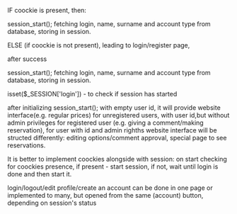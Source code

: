 IF coockie is present, then:

session_start();
fetching login, name, surname and account type from database, storing in session.

ELSE (if coockie is not present), leading to login/register page,

after success

session_start();
fetching login, name, surname and account type from database, storing in session.

isset($_SESSION['login']) - to check if session has started

after initializing session_start(); with empty user id, it will provide website interface(e.g. regular prices) for unregistered users,
with user id,but without admin privileges for registered user (e.g. giving a comment/making reservation), for user with id and admin righths website interface will be structed differently: editing options/comment approval, special page to see reservations.

It is better to implement coockies alongside with session: on start checking for coockies presence, if present - start session, if not, wait until login is done and then start it.

login/logout/edit profile/create an account can be done in one page or implemented to many, but opened from the same (account) button, depending on session's status